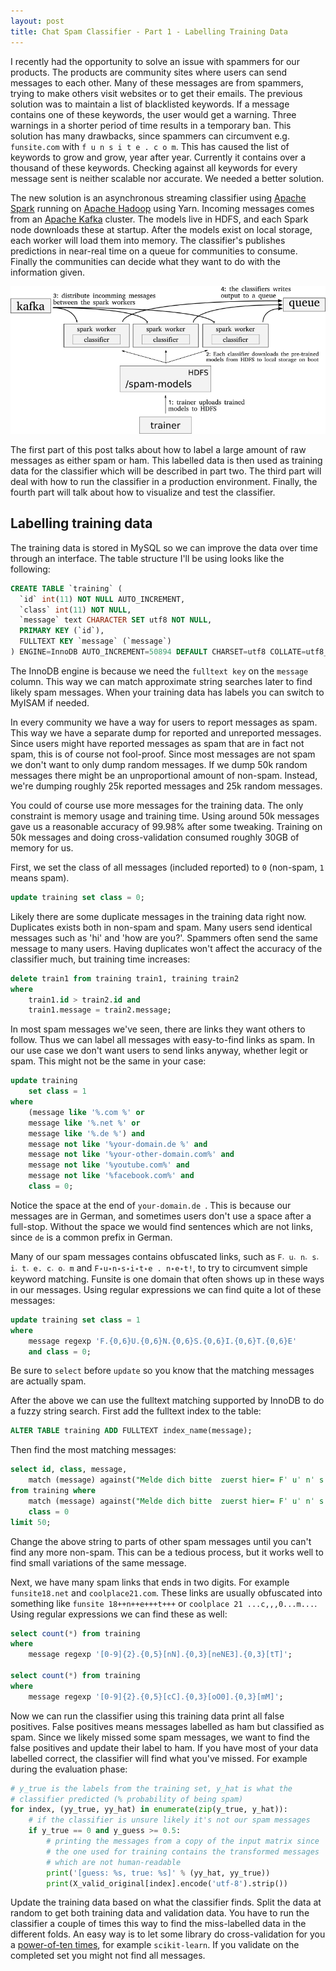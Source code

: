 ```yaml
---
layout: post
title: Chat Spam Classifier - Part 1 - Labelling Training Data
---
```


I recently had the opportunity to solve an issue with spammers for our products. The products are community sites where users can send messages to each other. Many of these messages are from spammers, trying to make others visit websites or to get their emails. The previous solution was to maintain a list of blacklisted keywords. If a message contains one of these keywords, the user would get a warning. Three warnings in a shorter period of time results in a temporary ban. This solution has many drawbacks, since spammers can circumvent e.g. `funsite.com` with `f u n s i t e . c o m`. This has caused the list of keywords to grow and grow, year after year. Currently it contains over a thousand of these keywords. Checking against all keywords for every message sent is neither scalable nor accurate. We needed a better solution.

The new solution is an asynchronous streaming classifier using [Apache Spark](http://spark.apache.org/) running on [Apache Hadoop](http://hadoop.apache.org/) using Yarn. Incoming messages comes from an [Apache Kafka](http://kafka.apache.org/) cluster. The models live in HDFS, and each Spark node downloads these at startup. After the models exist on local storage, each worker will load them into memory. The classifier's publishes predictions in near-real time on a queue for communities to consume. Finally the communities can decide what they want to do with the information given.

![architecture](/images/spam-hdfs.png)

The first part of this post talks about how to label a large amount of raw messages as either spam or ham. This labelled data is then used as training data for the classifier which will be described in part two. The third part will deal with how to run the classifier in a production environment. Finally, the fourth part will talk about how to visualize and test the classifier.

## Labelling training data

The training data is stored in MySQL so we can improve the data over time through an interface. The table structure I'll be using looks like the following:

```sql
CREATE TABLE `training` (
  `id` int(11) NOT NULL AUTO_INCREMENT,
  `class` int(11) NOT NULL,
  `message` text CHARACTER SET utf8 NOT NULL,
  PRIMARY KEY (`id`),
  FULLTEXT KEY `message` (`message`)
) ENGINE=InnoDB AUTO_INCREMENT=50894 DEFAULT CHARSET=utf8 COLLATE=utf8_bin
```

The InnoDB engine is because we need the `fulltext key` on the `message` column. This way we can match approximate string searches later to find likely spam messages. When your training data has labels you can switch to MyISAM if needed.

In every community we have a way for users to report messages as spam. This way we have a separate dump for reported and unreported messages. Since users might have reported messages as spam that are in fact not spam, this is of course not fool-proof. Since most messages are not spam we don't want to only dump random messages. If we dump 50k random messages there might be an unproportional amount of non-spam. Instead, we're dumping roughly 25k reported messages and 25k random messages.

You could of course use more messages for the training data. The only constraint is memory usage and training time. Using around 50k messages gave us a reasonable accuracy of 99.98% after some tweaking. Training on 50k messages and doing cross-validation consumed roughly 30GB of memory for us.

First, we set the class of all messages (included reported) to `0` (non-spam, `1` means spam).

```sql
update training set class = 0;
```

Likely there are some duplicate messages in the training data right now. Duplicates exists both in non-spam and spam. Many users send identical messages such as 'hi' and 'how are you?'. Spammers often send the same message to many users. Having duplicates won't affect the accuracy of the classifier much, but training time increases:

```sql
delete train1 from training train1, training train2
where
    train1.id > train2.id and
    train1.message = train2.message;
```

In most spam messages we've seen, there are links they want others to follow. Thus we can label all messages with easy-to-find links as spam. In our use case we don't want users to send links anyway, whether legit or spam. This might not be the same in your case:

```sql
update training
    set class = 1
where
    (message like '%.com %' or
    message like '%.net %' or
    message like '%.de %') and
    message not like '%your-domain.de %' and
    message not like '%your-other-domain.com%' and
    message not like '%youtube.com%' and
    message not like '%facebook.com%' and
    class = 0;
```

Notice the space at the end of `your-domain.de `. This is because our messages are in German, and sometimes users don't use a space after a full-stop. Without the space we would find sentences which are not links, since `de` is a common prefix in German.

Many of our spam messages contains obfuscated links, such as `F˔ u˔ n˔ s˔ i˔ t˔ e. c˔ o˔ m` and `F˖u˖n˖s˖i˖t˖e . n˖e˖t!`, to try to circumvent simple keyword matching. Funsite is one domain that often shows up in these ways in our messages. Using regular expressions we can find quite a lot of these messages:

```sql
update training set class = 1
where
    message regexp 'F.{0,6}U.{0,6}N.{0,6}S.{0,6}I.{0,6}T.{0,6}E'
    and class = 0;
```

Be sure to `select` before `update` so you know that the matching messages are actually spam.

After the above we can use the fulltext matching supported by InnoDB to do a fuzzy string search. First add the fulltext index to the table:

```sql
ALTER TABLE training ADD FULLTEXT index_name(message);
```

Then find the most matching messages:

```sql
select id, class, message,
    match (message) against("Melde dich bitte  zuerst hier= Fˈ uˈ nˈ sˈ iˈ tˈ e . nˈ eˈ t!!") as score
from training where
    match (message) against("Melde dich bitte  zuerst hier= Fˈ uˈ nˈ sˈ iˈ tˈ e . nˈ eˈ t!!") and
    class = 0
limit 50;
```

Change the above string to parts of other spam messages until you can't find any more non-spam. This can be a tedious process, but it works well to find small variations of the same message.

Next, we have many spam links that ends in two digits. For example `funsite18.net` and `coolplace21.com`. These links are usually obfuscated into something like `funsite 18++n++e+++t+++` or `coolplace 21 ...c,,,0...m...`. Using regular expressions we can find these as well:

```sql
select count(*) from training
where
    message regexp '[0-9]{2}.{0,5}[nN].{0,3}[neNE3].{0,3}[tT]';

select count(*) from training
where
    message regexp '[0-9]{2}.{0,5}[cC].{0,3}[oO0].{0,3}[mM]';
```

Now we can run the classifier using this training data print all false positives. False positives means messages labelled as ham but classified as spam. Since we likely missed some spam messages, we want to find the false positives and update their label to ham. If you have most of your data labelled correct, the classifier will find what you've missed. For example during the evaluation phase:

```python
# y_true is the labels from the training set, y_hat is what the
# classifier predicted (% probability of being spam)
for index, (yy_true, yy_hat) in enumerate(zip(y_true, y_hat)):
    # if the classifier is unsure likely it's not our spam messages
    if y_true == 0 and y_guess >= 0.5:
        # printing the messages from a copy of the input matrix since
        # the one used for training contains the transformed messages
        # which are not human-readable
        print('[guess: %s, true: %s]' % (yy_hat, yy_true))
        print(X_valid_original[index].encode('utf-8').strip())
```

Update the training data based on what the classifier finds. Split the data at random to get both training data and validation data. You have to run the classifier a couple of times this way to find the miss-labelled data in the different folds. An easy way is to let some library do cross-validation for you a [power-of-ten times](https://zedshaw.com/archive/programmers-need-to-learn-statistics-or-i-will-kill-them-all/), for example `scikit-learn`. If you validate on the completed set you might not find all messages.
